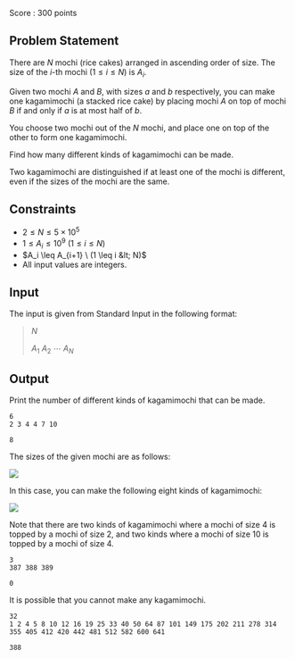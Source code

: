 Score : $300$ points

## Problem Statement

There are $N$ mochi (rice cakes) arranged in ascending order of size.
The size of the $i$-th mochi $(1 \leq i \leq N)$ is $A_i$.

Given two mochi $A$ and $B$, with sizes $a$ and $b$ respectively, you can make one kagamimochi (a stacked rice cake) by placing mochi $A$ on top of mochi $B$ if and only if $a$ is at most half of $b$.

You choose two mochi out of the $N$ mochi, and place one on top of the other to form one kagamimochi.

Find how many different kinds of kagamimochi can be made.

Two kagamimochi are distinguished if at least one of the mochi is different, even if the sizes of the mochi are the same.

## Constraints

- $2 \leq N \leq 5 \times 10^5$
- $1 \leq A_i \leq 10^9 \ (1 \leq i \leq N)$
- $A_i \leq A_{i+1} \ (1 \leq i &lt; N)$
- All input values are integers.

## Input

The input is given from Standard Input in the following format:

> $N$
> 
> $A_1$ $A_2$ $\cdots$ $A_N$

## Output

Print the number of different kinds of kagamimochi that can be made.

```input1
6
2 3 4 4 7 10
```

```output1
8
```

The sizes of the given mochi are as follows:

![](https://img.atcoder.jp/abc388/29024766d11c2d88b06c92b2081129f5.png)

In this case, you can make the following eight kinds of kagamimochi:

![](https://img.atcoder.jp/abc388/0b69fbe457f2c4298173acce2faab37e.png)

Note that there are two kinds of kagamimochi where a mochi of size $4$ is topped by a mochi of size $2$, and two kinds where a mochi of size $10$ is topped by a mochi of size $4$.

```input2
3
387 388 389
```

```output2
0
```

It is possible that you cannot make any kagamimochi.

```input3
32
1 2 4 5 8 10 12 16 19 25 33 40 50 64 87 101 149 175 202 211 278 314 355 405 412 420 442 481 512 582 600 641
```

```output3
388
```